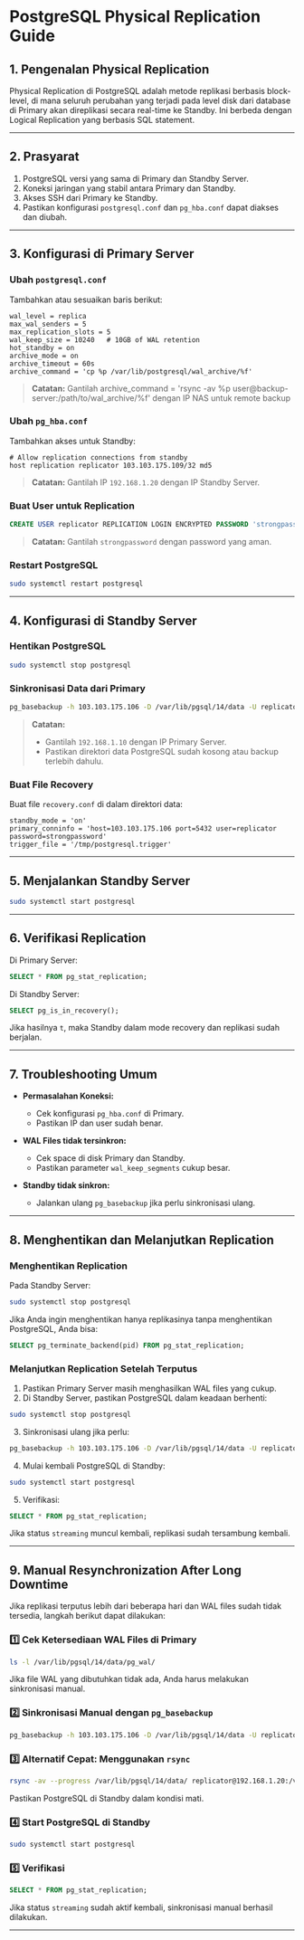 # PostgreSQL Physical Replication Guide

## 1. Pengenalan Physical Replication

Physical Replication di PostgreSQL adalah metode replikasi berbasis block-level, di mana seluruh perubahan yang terjadi pada level disk dari database di Primary akan direplikasi secara real-time ke Standby. Ini berbeda dengan Logical Replication yang berbasis SQL statement.

---

## 2. Prasyarat

1. PostgreSQL versi yang sama di Primary dan Standby Server.
2. Koneksi jaringan yang stabil antara Primary dan Standby.
3. Akses SSH dari Primary ke Standby.
4. Pastikan konfigurasi `postgresql.conf` dan `pg_hba.conf` dapat diakses dan diubah.

---

## 3. Konfigurasi di Primary Server

### Ubah `postgresql.conf`

Tambahkan atau sesuaikan baris berikut:

```
wal_level = replica
max_wal_senders = 5
max_replication_slots = 5
wal_keep_size = 10240   # 10GB of WAL retention
hot_standby = on
archive_mode = on
archive_timeout = 60s
archive_command = 'cp %p /var/lib/postgresql/wal_archive/%f'

```
> **Catatan:** Gantilah archive_command = 'rsync -av %p user@backup-server:/path/to/wal_archive/%f' dengan IP NAS untuk remote backup
> 
### Ubah `pg_hba.conf`

Tambahkan akses untuk Standby:

```
# Allow replication connections from standby
host replication replicator 103.103.175.109/32 md5
```

> **Catatan:** Gantilah IP `192.168.1.20` dengan IP Standby Server.

### Buat User untuk Replication

```sql
CREATE USER replicator REPLICATION LOGIN ENCRYPTED PASSWORD 'strongpassword';
```

> **Catatan:** Gantilah `strongpassword` dengan password yang aman.

### Restart PostgreSQL

```bash
sudo systemctl restart postgresql
```

---

## 4. Konfigurasi di Standby Server

### Hentikan PostgreSQL

```bash
sudo systemctl stop postgresql
```

### Sinkronisasi Data dari Primary

```bash
pg_basebackup -h 103.103.175.106 -D /var/lib/pgsql/14/data -U replicator -P --wal-method=stream
```

> **Catatan:**
>
> * Gantilah `192.168.1.10` dengan IP Primary Server.
> * Pastikan direktori data PostgreSQL sudah kosong atau backup terlebih dahulu.

### Buat File Recovery

Buat file `recovery.conf` di dalam direktori data:

```
standby_mode = 'on'
primary_conninfo = 'host=103.103.175.106 port=5432 user=replicator password=strongpassword'
trigger_file = '/tmp/postgresql.trigger'
```

---

## 5. Menjalankan Standby Server

```bash
sudo systemctl start postgresql
```

---

## 6. Verifikasi Replication

Di Primary Server:

```sql
SELECT * FROM pg_stat_replication;
```

Di Standby Server:

```sql
SELECT pg_is_in_recovery();
```

Jika hasilnya `t`, maka Standby dalam mode recovery dan replikasi sudah berjalan.

---

## 7. Troubleshooting Umum

* **Permasalahan Koneksi:**

  * Cek konfigurasi `pg_hba.conf` di Primary.
  * Pastikan IP dan user sudah benar.

* **WAL Files tidak tersinkron:**

  * Cek space di disk Primary dan Standby.
  * Pastikan parameter `wal_keep_segments` cukup besar.

* **Standby tidak sinkron:**

  * Jalankan ulang `pg_basebackup` jika perlu sinkronisasi ulang.

---

## 8. Menghentikan dan Melanjutkan Replication

### Menghentikan Replication

Pada Standby Server:

```bash
sudo systemctl stop postgresql
```

Jika Anda ingin menghentikan hanya replikasinya tanpa menghentikan PostgreSQL, Anda bisa:

```sql
SELECT pg_terminate_backend(pid) FROM pg_stat_replication;
```

### Melanjutkan Replication Setelah Terputus

1. Pastikan Primary Server masih menghasilkan WAL files yang cukup.
2. Di Standby Server, pastikan PostgreSQL dalam keadaan berhenti:

```bash
sudo systemctl stop postgresql
```

3. Sinkronisasi ulang jika perlu:

```bash
pg_basebackup -h 103.103.175.106 -D /var/lib/pgsql/14/data -U replicator -P --wal-method=stream
```

4. Mulai kembali PostgreSQL di Standby:

```bash
sudo systemctl start postgresql
```

5. Verifikasi:

```sql
SELECT * FROM pg_stat_replication;
```

Jika status `streaming` muncul kembali, replikasi sudah tersambung kembali.

---

## 9. Manual Resynchronization After Long Downtime

Jika replikasi terputus lebih dari beberapa hari dan WAL files sudah tidak tersedia, langkah berikut dapat dilakukan:

### 1️⃣ Cek Ketersediaan WAL Files di Primary

```bash
ls -l /var/lib/pgsql/14/data/pg_wal/
```

Jika file WAL yang dibutuhkan tidak ada, Anda harus melakukan sinkronisasi manual.

### 2️⃣ Sinkronisasi Manual dengan `pg_basebackup`

```bash
pg_basebackup -h 103.103.175.106 -D /var/lib/pgsql/14/data -U replicator -P --wal-method=stream
```

### 3️⃣ Alternatif Cepat: Menggunakan `rsync`

```bash
rsync -av --progress /var/lib/pgsql/14/data/ replicator@192.168.1.20:/var/lib/pgsql/14/data/
```

Pastikan PostgreSQL di Standby dalam kondisi mati.

### 4️⃣ Start PostgreSQL di Standby

```bash
sudo systemctl start postgresql
```

### 5️⃣ Verifikasi

```sql
SELECT * FROM pg_stat_replication;
```

Jika status `streaming` sudah aktif kembali, sinkronisasi manual berhasil dilakukan.

---


